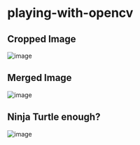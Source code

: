 # playing-with-opencv

## Cropped Image

![image](https://user-images.githubusercontent.com/56602504/120626798-a51e0c80-c480-11eb-9089-5a099d9e4d90.png)

## Merged Image

![image](https://user-images.githubusercontent.com/56602504/120628688-98021d00-c482-11eb-8219-1c0ddde02e08.png)

## Ninja Turtle enough?

![image](https://user-images.githubusercontent.com/56602504/120923874-75743c00-c6ee-11eb-828c-89ab2ea51334.png)


